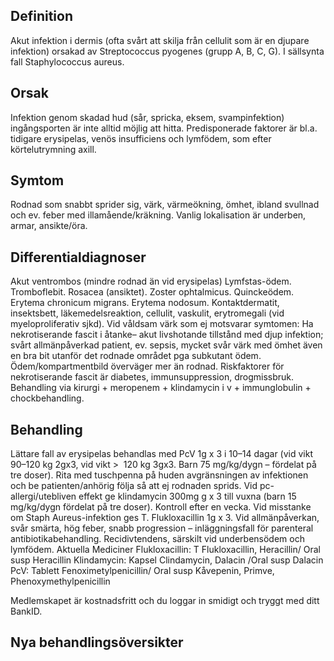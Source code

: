 ## Definition

Akut infektion i dermis (ofta svårt att skilja från cellulit som är en djupare infektion) orsakad av Streptococcus pyogenes (grupp A, B, C, G). I sällsynta fall Staphylococcus aureus.

## Orsak

Infektion genom skadad hud (sår, spricka, eksem, svampinfektion) ingångsporten är inte alltid möjlig att hitta. Predisponerade faktorer är bl.a. tidigare erysipelas, venös insufficiens och lymfödem, som efter körtelutrymning axill.

## Symtom

Rodnad som snabbt sprider sig, värk, värmeökning, ömhet, ibland svullnad och ev. feber med illamående/kräkning. Vanlig lokalisation är underben, armar, ansikte/öra.

## Differentialdiagnoser

Akut ventrombos (mindre rodnad än vid erysipelas) Lymfstas-ödem. Tromboflebit. Rosacea (ansiktet). Zoster ophtalmicus. Quinckeödem. Erytema chronicum migrans. Erytema nodosum. Kontaktdermatit, insektsbett, läkemedelsreaktion, cellulit, vaskulit, erytromegali (vid myeloproliferativ sjkd).
Vid våldsam värk som ej motsvarar symtomen: Ha nekrotiserande fascit i åtanke– akut livshotande tillstånd med djup infektion; svårt allmänpåverkad patient, ev. sepsis, mycket svår värk med ömhet även en bra bit utanför det rodnade området pga subkutant ödem. Ödem/kompartmentbild överväger mer än rodnad. Riskfaktorer för nekrotiserande fascit är diabetes, immunsuppression, drogmissbruk. Behandling via kirurgi + meropenem + klindamycin i v + immunglobulin + chockbehandling.

## Behandling

Lättare fall av erysipelas behandlas med PcV 1g x 3 i 10–14 dagar (vid vikt 90–120 kg 2gx3, vid vikt >  120 kg 3gx3. Barn 75 mg/kg/dygn – fördelat på tre doser). Rita med tuschpenna på huden avgränsningen av infektionen och be patienten/anhörig följa så att ej rodnaden sprids. Vid pc-allergi/utebliven effekt ge klindamycin 300mg g x 3 till vuxna (barn 15 mg/kg/dygn fördelat på tre doser). Kontroll efter en vecka.
Vid misstanke om Staph Aureus-infektion ges T. Flukloxacillin 1g x 3.
Vid allmänpåverkan, svår smärta, hög feber, snabb progression – inläggningsfall för parenteral antibiotikabehandling. Recidivtendens, särskilt vid underbensödem och lymfödem.
Aktuella Mediciner
Flukloxacillin: T Flukloxacillin, Heracillin/ Oral susp Heracillin
Klindamycin: Kapsel Clindamycin, Dalacin /Oral susp Dalacin
PcV: Tablett Fenoximetylpenicillin/ Oral susp Kåvepenin, Primve, Phenoxymethylpenicillin


Medlemskapet är kostnadsfritt och du loggar in smidigt och tryggt med ditt BankID.

## Nya behandlingsöversikter

